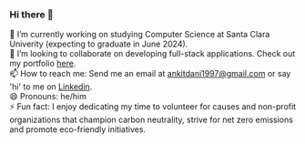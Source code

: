 ### Hi there 👋

<!--
**ankitdani/ankitdani** is a ✨ _special_ ✨ repository because its `README.md` (this file) appears on your GitHub profile.

Here are some ideas to get you started:

- 🔭 I’m currently working on ...
- 🌱 I’m currently learning ...
- 👯 I’m looking to collaborate on ...
- 🤔 I’m looking for help with ...
- 💬 Ask me about ...
- 📫 How to reach me: ...
- 😄 Pronouns: ...
- ⚡ Fun fact: ...
-->

🔭 I’m currently working on studying Computer Science at Santa Clara Univerity (expecting to graduate in June 2024). 
<br>
👯 I’m looking to collaborate on developing full-stack applications. Check out my portfolio [here](https://ankitdani.github.io/).
<br>
📫 How to reach me: Send me an email at [ankitdani1997@gmail.com](ankitdani1997@gmail.com) or say 'hi' to me on [Linkedin](https://www.linkedin.com/in/ankit-dani/). 
<br>
😄 Pronouns: he/him
<br>
⚡ Fun fact: I enjoy dedicating my time to volunteer for causes and non-profit organizations that champion carbon neutrality, strive for net zero emissions and promote eco-friendly initiatives.
